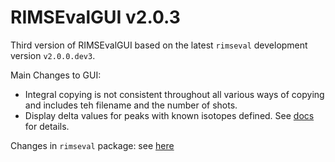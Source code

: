 # RIMSEvalGUI v2.0.3

Third version of RIMSEvalGUI based on the latest `rimseval` development version `v2.0.0.dev3`.

Main Changes to GUI:
- Integral copying is not consistent throughout all various ways of copying and includes teh filename and the number of shots.
- Display delta values for peaks with known isotopes defined. See [docs](https://rimseval.readthedocs.io/en/latest/bg/deltas.html) for details.

Changes in `rimseval` package: see [here](https://github.com/RIMS-Code/RIMSEval/releases/tag/v2.0.0.dev3)
